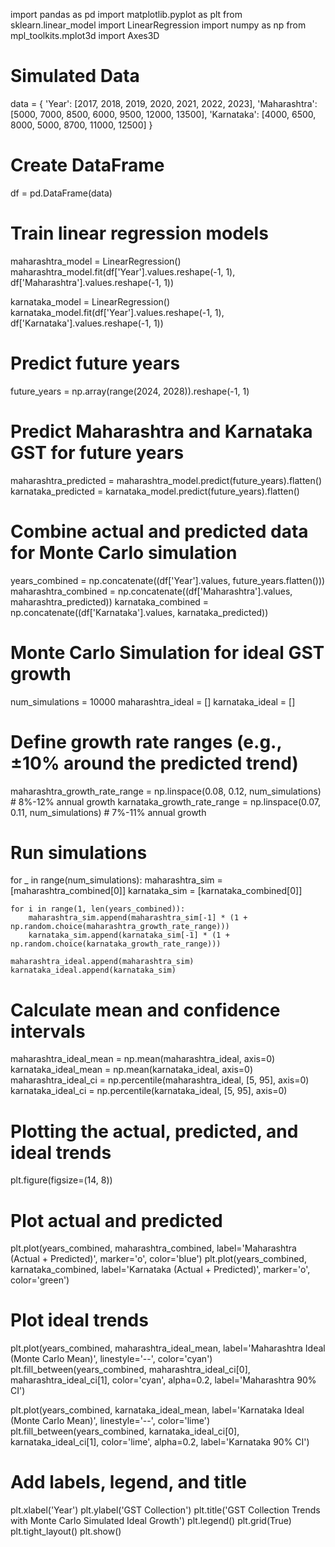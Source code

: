 import pandas as pd
import matplotlib.pyplot as plt
from sklearn.linear_model import LinearRegression
import numpy as np
from mpl_toolkits.mplot3d import Axes3D

# Simulated Data
data = {
    'Year': [2017, 2018, 2019, 2020, 2021, 2022, 2023],
    'Maharashtra': [5000, 7000, 8500, 6000, 9500, 12000, 13500],
    'Karnataka': [4000, 6500, 8000, 5000, 8700, 11000, 12500]
}

# Create DataFrame
df = pd.DataFrame(data)

# Train linear regression models
maharashtra_model = LinearRegression()
maharashtra_model.fit(df['Year'].values.reshape(-1, 1), df['Maharashtra'].values.reshape(-1, 1))

karnataka_model = LinearRegression()
karnataka_model.fit(df['Year'].values.reshape(-1, 1), df['Karnataka'].values.reshape(-1, 1))

# Predict future years
future_years = np.array(range(2024, 2028)).reshape(-1, 1)

# Predict Maharashtra and Karnataka GST for future years
maharashtra_predicted = maharashtra_model.predict(future_years).flatten()
karnataka_predicted = karnataka_model.predict(future_years).flatten()

# Combine actual and predicted data for Monte Carlo simulation
years_combined = np.concatenate((df['Year'].values, future_years.flatten()))
maharashtra_combined = np.concatenate((df['Maharashtra'].values, maharashtra_predicted))
karnataka_combined = np.concatenate((df['Karnataka'].values, karnataka_predicted))

# Monte Carlo Simulation for ideal GST growth
num_simulations = 10000
maharashtra_ideal = []
karnataka_ideal = []

# Define growth rate ranges (e.g., ±10% around the predicted trend)
maharashtra_growth_rate_range = np.linspace(0.08, 0.12, num_simulations)  # 8%-12% annual growth
karnataka_growth_rate_range = np.linspace(0.07, 0.11, num_simulations)    # 7%-11% annual growth

# Run simulations
for _ in range(num_simulations):
    maharashtra_sim = [maharashtra_combined[0]]
    karnataka_sim = [karnataka_combined[0]]

    for i in range(1, len(years_combined)):
        maharashtra_sim.append(maharashtra_sim[-1] * (1 + np.random.choice(maharashtra_growth_rate_range)))
        karnataka_sim.append(karnataka_sim[-1] * (1 + np.random.choice(karnataka_growth_rate_range)))
    
    maharashtra_ideal.append(maharashtra_sim)
    karnataka_ideal.append(karnataka_sim)

# Calculate mean and confidence intervals
maharashtra_ideal_mean = np.mean(maharashtra_ideal, axis=0)
karnataka_ideal_mean = np.mean(karnataka_ideal, axis=0)
maharashtra_ideal_ci = np.percentile(maharashtra_ideal, [5, 95], axis=0)
karnataka_ideal_ci = np.percentile(karnataka_ideal, [5, 95], axis=0)

# Plotting the actual, predicted, and ideal trends
plt.figure(figsize=(14, 8))

# Plot actual and predicted
plt.plot(years_combined, maharashtra_combined, label='Maharashtra (Actual + Predicted)', marker='o', color='blue')
plt.plot(years_combined, karnataka_combined, label='Karnataka (Actual + Predicted)', marker='o', color='green')

# Plot ideal trends
plt.plot(years_combined, maharashtra_ideal_mean, label='Maharashtra Ideal (Monte Carlo Mean)', linestyle='--', color='cyan')
plt.fill_between(years_combined, maharashtra_ideal_ci[0], maharashtra_ideal_ci[1], color='cyan', alpha=0.2, label='Maharashtra 90% CI')

plt.plot(years_combined, karnataka_ideal_mean, label='Karnataka Ideal (Monte Carlo Mean)', linestyle='--', color='lime')
plt.fill_between(years_combined, karnataka_ideal_ci[0], karnataka_ideal_ci[1], color='lime', alpha=0.2, label='Karnataka 90% CI')

# Add labels, legend, and title
plt.xlabel('Year')
plt.ylabel('GST Collection')
plt.title('GST Collection Trends with Monte Carlo Simulated Ideal Growth')
plt.legend()
plt.grid(True)
plt.tight_layout()
plt.show()
